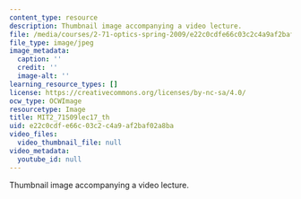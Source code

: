 ```yaml
---
content_type: resource
description: Thumbnail image accompanying a video lecture.
file: /media/courses/2-71-optics-spring-2009/e22c0cdfe66c03c2c4a9af2baf02a8ba_MIT2_71S09lec17_th.jpg
file_type: image/jpeg
image_metadata:
  caption: ''
  credit: ''
  image-alt: ''
learning_resource_types: []
license: https://creativecommons.org/licenses/by-nc-sa/4.0/
ocw_type: OCWImage
resourcetype: Image
title: MIT2_71S09lec17_th
uid: e22c0cdf-e66c-03c2-c4a9-af2baf02a8ba
video_files:
  video_thumbnail_file: null
video_metadata:
  youtube_id: null
---
```

Thumbnail image accompanying a video lecture.
